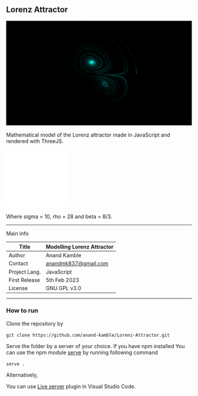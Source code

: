 ## Lorenz Attractor

![Preview](/docs/preview.png)

Mathematical model of the Lorenz attractor made in JavaScript and rendered with ThreeJS.

![Equations](/docs/eqn.png)

Where sigma = 10, rho = 28 and beta = 8/3.

---

Main info

| Title         | Modelling Lorenz Attractor |
| ------------- | -------------------------- |
| Author        | Anand Kamble               |
| Contact       | anandmk837@gmail.com       |
| Project Lang. | JavaScript                 |
| First Release | 5th Feb 2023               |
| License       | GNU GPL v3.0               |

---

### How to run

Clone the repository by

```
git clone https://github.com/anand-kamble/Lorenz-Attractor.git
```

Serve the folder by a server of your choice.
If you have npm installed
You can use the npm module [serve](https://www.npmjs.com/package/serve)
by running following command

```
serve .
```

Alternatively,

You can use [Live server](https://marketplace.visualstudio.com/items?itemName=ritwickdey.LiveServer) plugin in Visual Studio Code.
